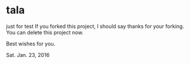 # tala
just for test
If you forked this project, I should say thanks for your forking.
You can delete this project now.

Best wishes for you.

Sat. Jan. 23, 2016
